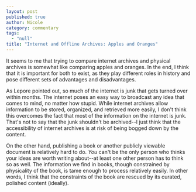 ```yaml
---
layout: post
published: true
author: Nicole
category: commentary
tags: 
  - "null"
title: "Internet and Offline Archives: Apples and Oranges"
---
```



It seems to me that trying to compare internet archives and physical archives is somewhat like comparing apples and oranges. In the end, I think that it is important for both to exist, as they play different roles in history and pose different sets of advantages and disadvantages.

As Lepore pointed out, so much of the internet is junk that gets turned over within months. The internet poses an easy way to broadcast any idea that comes to mind, no matter how stupid. While internet archives allow information to be stored, organized, and retrieved more easily, I don't think this overcomes the fact that most of the information on the internet is junk. That's not to say that the junk shouldn't be archived--I just think that the accessibility of internet archives is at risk of being bogged down by the content.

On the other hand, publishing a book or another publicly viewable document is relatively hard to do. _You_ can't be the only person who thinks your ideas are worth writing about--at least one other person has to think so as well. The information we find in books, though constrained by physicality of the book, is tame enough to process relatively easily. In other words, I think that the constraints of the book are rescued by its curated, polished content (ideally).
